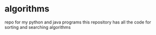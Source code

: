 # algorithms
repo for my python  and java programs
this repository has all the code for sorting and searching algorithms
